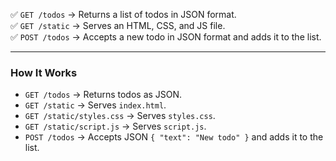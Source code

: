 ✅ `GET /todos` → Returns a list of todos in JSON format.  
✅ `GET /static` → Serves an HTML, CSS, and JS file.  
✅ `POST /todos` → Accepts a new todo in JSON format and adds it to the list.  


---

### **How It Works**
- `GET /todos` → Returns todos as JSON.
- `GET /static` → Serves `index.html`.
- `GET /static/styles.css` → Serves `styles.css`.
- `GET /static/script.js` → Serves `script.js`.
- `POST /todos` → Accepts JSON `{ "text": "New todo" }` and adds it to the list.

